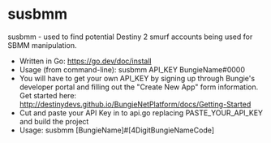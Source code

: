 # susbmm
susbmm - used to find potential Destiny 2 smurf accounts being used for SBMM manipulation. 

* Written in Go: https://go.dev/doc/install
* Usage (from command-line): susbmm API_KEY BungieName#0000
* You will have to get your own API_KEY by signing up through Bungie's developer portal and filling out the "Create New App" form information. Get started here: http://destinydevs.github.io/BungieNetPlatform/docs/Getting-Started
* Cut and paste your API Key in to api.go replacing PASTE_YOUR_API_KEY and build the project
* Usage: susbmm [BungieName]#[4DigitBungieNameCode]


